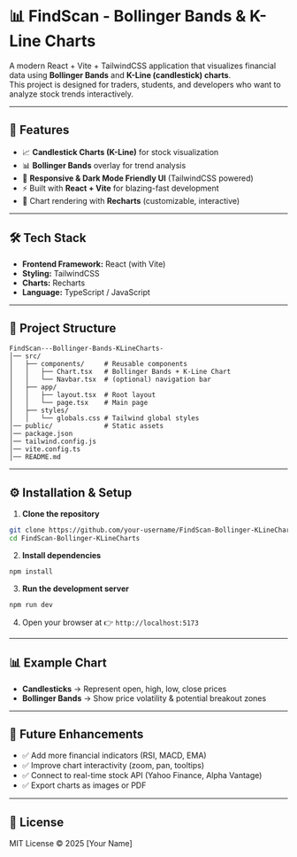 # 📊 FindScan - Bollinger Bands & K-Line Charts  

A modern React + Vite + TailwindCSS application that visualizes financial data using **Bollinger Bands** and **K-Line (candlestick) charts**.  
This project is designed for traders, students, and developers who want to analyze stock trends interactively.  

---

## 🚀 Features  
- 📈 **Candlestick Charts (K-Line)** for stock visualization  
- 📊 **Bollinger Bands** overlay for trend analysis  
- 🎨 **Responsive & Dark Mode Friendly UI** (TailwindCSS powered)  
- ⚡ Built with **React + Vite** for blazing-fast development  
- 📐 Chart rendering with **Recharts** (customizable, interactive)  

---

## 🛠️ Tech Stack  
- **Frontend Framework:** React (with Vite)  
- **Styling:** TailwindCSS  
- **Charts:** Recharts  
- **Language:** TypeScript / JavaScript  

---

## 📂 Project Structure  
```
FindScan---Bollinger-Bands-KLineCharts-
│── src/
│   ├── components/     # Reusable components
│   │   ├── Chart.tsx   # Bollinger Bands + K-Line Chart
│   │   └── Navbar.tsx  # (optional) navigation bar
│   ├── app/            
│   │   ├── layout.tsx  # Root layout
│   │   └── page.tsx    # Main page
│   ├── styles/
│   │   └── globals.css # Tailwind global styles
│── public/             # Static assets
│── package.json
│── tailwind.config.js
│── vite.config.ts
│── README.md
```

---

## ⚙️ Installation & Setup  

1. **Clone the repository**  
```bash
git clone https://github.com/your-username/FindScan-Bollinger-KLineCharts.git
cd FindScan-Bollinger-KLineCharts
```

2. **Install dependencies**  
```bash
npm install
```

3. **Run the development server**  
```bash
npm run dev
```

4. Open your browser at 👉 `http://localhost:5173`  

---

## 📊 Example Chart  

- **Candlesticks** → Represent open, high, low, close prices  
- **Bollinger Bands** → Show price volatility & potential breakout zones  

---

## 📝 Future Enhancements  
- ✅ Add more financial indicators (RSI, MACD, EMA)  
- ✅ Improve chart interactivity (zoom, pan, tooltips)  
- ✅ Connect to real-time stock API (Yahoo Finance, Alpha Vantage)  
- ✅ Export charts as images or PDF  

---

## 📜 License  
MIT License © 2025 [Your Name]  
